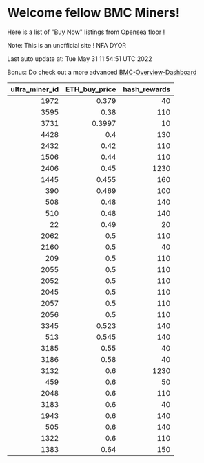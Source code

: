 # Welcome fellow BMC Miners!
Here is a list of "Buy Now" listings from Opensea floor !

Note: This is an unofficial site ! NFA DYOR

Last auto update at: Tue May 31 11:54:51 UTC 2022

Bonus: Do check out a more advanced [BMC-Overview-Dashboard](https://dune.com/defifunk/BMC-Overview-Dashboard)


|   ultra_miner_id |   ETH_buy_price |   hash_rewards |
|-----------------:|----------------:|---------------:|
|             1972 |          0.379  |             40 |
|             3595 |          0.38   |            110 |
|             3731 |          0.3997 |             10 |
|             4428 |          0.4    |            130 |
|             2432 |          0.42   |            110 |
|             1506 |          0.44   |            110 |
|             2406 |          0.45   |           1230 |
|             1445 |          0.455  |            160 |
|              390 |          0.469  |            100 |
|              508 |          0.48   |            140 |
|              510 |          0.48   |            140 |
|               22 |          0.49   |             20 |
|             2062 |          0.5    |            110 |
|             2160 |          0.5    |             40 |
|              209 |          0.5    |            110 |
|             2055 |          0.5    |            110 |
|             2052 |          0.5    |            110 |
|             2045 |          0.5    |            110 |
|             2057 |          0.5    |            110 |
|             2056 |          0.5    |            110 |
|             3345 |          0.523  |            140 |
|              513 |          0.545  |            140 |
|             3185 |          0.55   |             40 |
|             3186 |          0.58   |             40 |
|             3132 |          0.6    |           1230 |
|              459 |          0.6    |             50 |
|             2048 |          0.6    |            110 |
|             3183 |          0.6    |             40 |
|             1943 |          0.6    |            140 |
|              505 |          0.6    |            140 |
|             1322 |          0.6    |            110 |
|             1383 |          0.64   |            150 |
